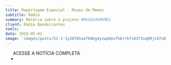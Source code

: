 ```yaml
---
title: Reportagem Especial - Museu de Memes
subtitle: Rádio
summary: Matéria sobre o projeto #MUSEUdeMEMES
client: Rádio Bandeirantes
tools: 
date: 2019-05-01
image: 'images/posts/52-1-1y307b5aefk8kg4yzwp0ov7hbrrkfsb373sq99jz47z8.png'
---
```




<div class="post__share"><ul class="share__list list-reset">ACESSE A NOTÍCIA COMPLETA<li class="share__item" style="margin-left: 10px"><a class="share__link share__facebook" style="background: #fa5657" href="https://radiobandeirantes.band.uol.com.br/programas/5cefec258525f5fc2feb8729/5a45564f276f9c03bcc3a8b7" title="Link" rel="nofollow"><i class="fa-solid fa-link"></i></a></li></ul></div>
<!-- <div class="gallery-box"><div class="gallery"><img src="/clipping/images/example-1.jpg" loading="lazy" alt="Project"><img src="/clipping/images/example-2.jpg" loading="lazy" alt="Project"></div><em>Gallery / <a href="https://www.freepik.com/" target="_blank">Freepic</a></em></div> -->